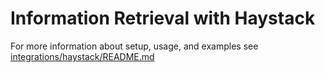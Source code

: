 # Information Retrieval with Haystack #
For more information about setup, usage, and examples see [integrations/haystack/README.md](https://github.com/neuralmagic/deepsparse/tree/main/integrations/haystack/README.md)
